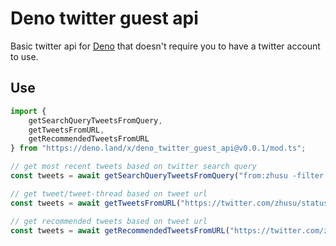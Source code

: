 # Deno twitter guest api

Basic twitter api for [Deno](https://deno.land) that doesn't require you to have a twitter account to use.

## Use

```js
import {
    getSearchQueryTweetsFromQuery,
    getTweetsFromURL,
    getRecommendedTweetsFromURL
} from "https://deno.land/x/deno_twitter_guest_api@v0.0.1/mod.ts";
```

```js
// get most recent tweets based on twitter search query
const tweets = await getSearchQueryTweetsFromQuery("from:zhusu -filter:replies min_faves:700");
```

```js
// get tweet/tweet-thread based on tweet url
const tweets = await getTweetsFromURL("https://twitter.com/zhusu/status/1516675652438851589");
```

```js
// get recommended tweets based on tweet url
const tweets = await getRecommendedTweetsFromURL("https://twitter.com/zhusu/status/1516675652438851589");
```
